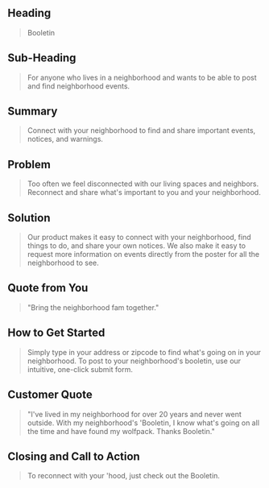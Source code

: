 ## Heading ##
> Booletin

## Sub-Heading ##
> For anyone who lives in a neighborhood and wants to be able to post and find neighborhood events.

## Summary ##
> Connect with your neighborhood to find and share important events, notices, and warnings.

## Problem ##
>Too often we feel disconnected with our living spaces and neighbors. Reconnect and share what's important to you and your neighborhood.

## Solution ##
> Our product makes it easy to connect with your neighborhood, find things to do, and share your own notices. We also make it easy to request more information on events directly from the poster for all the neighborhood to see.

## Quote from You ##
> "Bring the neighborhood fam together."

## How to Get Started ##
> Simply type in your address or zipcode to find what's going on in your neighborhood. To post to your neighborhood's booletin, use our intuitive, one-click submit form.

## Customer Quote ##
> "I've lived in my neighborhood for over 20 years and never went outside. With my neighborhood's 'Booletin, I know what's going on all the time and have found my wolfpack. Thanks Booletin."

## Closing and Call to Action ##
> To reconnect with your 'hood, just check out the Booletin.